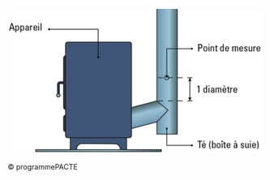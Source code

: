 ![](<images/Chauffage - Appareil de chauffage divisé à bûches - Mise en service et réception - 32/_page_0_Figure_0.jpeg>)

© programmePACTE
